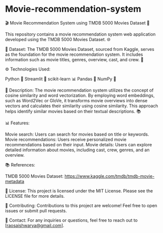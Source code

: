 # Movie-recommendation-system

🎬 Movie Recommendation System using TMDB 5000 Movies Dataset 🤖

This repository contains a movie recommendation system web application developed using the TMDB 5000 Movies Dataset. 🌐

📁 Dataset: The TMDB 5000 Movies Dataset, sourced from Kaggle, serves as the foundation for the movie recommendation system. It includes information such as movie titles, genres, overview, cast, and crew. 🎥

⚙️ Technologies Used:

Python 🐍
Streamlit 🚀
scikit-learn 📊
Pandas 🐼
NumPy 🔢

📝 Description: The movie recommendation system utilizes the concept of cosine similarity and word vectorization. By employing word embeddings, such as Word2Vec or GloVe, it transforms movie overviews into dense vectors and calculates their similarity using cosine similarity. This approach helps identify similar movies based on their textual descriptions. 📚

📊 Features:

Movie search: Users can search for movies based on title or keywords.
Movie recommendations: Users receive personalized movie recommendations based on their input.
Movie details: Users can explore detailed information about movies, including cast, crew, genres, and an overview.

📚 References:

TMDB 5000 Movies Dataset: https://www.kaggle.com/tmdb/tmdb-movie-metadata

📜 License: This project is licensed under the MIT License. Please see the LICENSE file for more details.

🤝 Contributing: Contributions to this project are welcome! Feel free to open issues or submit pull requests.

📧 Contact: For any inquiries or questions, feel free to reach out to [raosaishwarya@gmail.com].
